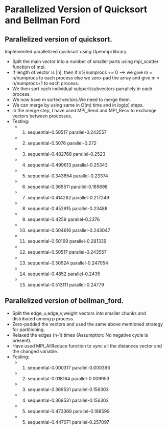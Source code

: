 # Parallelized Version of Quicksort and Bellman Ford

## Parallelized version of quicksort.
Implemented parallelized quicksort using Openmpi library.

- Split the main vector into a number of smaller parts using mpi_scatter function of mpi.
- If length of vector is |n|, then if n%numprocs == 0 --> we give m = n/numprocs to each process else we zero-pad the array and give m = n/numprocs+1 to each process.
- We then sort each individual subpart/subvectors parrallely in each process.
- We now have m sorted vectors.We need to merge them.
- We can merge by using same in O(m) time and in log(p) steps.
- In the merge step, I have used MPI_Send and MPI_Recv to exchange vectors between processes.
- Testing:
	- 1.  sequential-0.50517   parallel-0.243557
	- 2.  sequential-0.5076    parallel-0.272
	- 3.  sequential-0.482768  parallel-0.2523
	- 4.  sequential-0.499613  parallel-0.25343
	- 5.  sequential-0.343654  parallel-0.23374
	- 6.  sequential-0.365511  parallel-0.185698
	- 7.  sequential-0.414262  parallel-0.217249
	- 8.  sequential-0.452915  parallel-0.23488
	- 9.  sequential-0.4259    parallel-0.2376
	- 10. sequential-0.504616  parallel-0.243047
	- 11. sequential-0.50169   parallel-0.281339
	- 12. sequential-0.50517   parallel-0.243557
	- 13. sequential-0.50924   parallel-0.247054
	- 14. sequential-0.4852    parallel-0.2435
	- 15. sequential-0.513111  parallel-0.24779

## Parallelized version of bellman_ford.
 
- Split the edge_u,edge_v,weight vectors into smaller chunks and distributed among p process.
- Zero-padded the vectors and used the same above mentioned strategy for partitioning.
- Relaxed the edges (n-1) times (Assumption: No negative cycle is present).
- Have used MPI_AllReduce function to sync all the distances vector and the changed variable.
- Testing:
	- 1. sequential-0.000317 parallel-0.000396
	- 2. sequential-0.018164 parallel-0.009953
	- 3. sequential-0.369531 parallel-0.156303
	- 4. sequential-0.369531 parallel-0.156303
	- 5. sequential-0.473369 parallel-0.188599
	- 5. sequential-0.447071 parallel-0.257097

 
